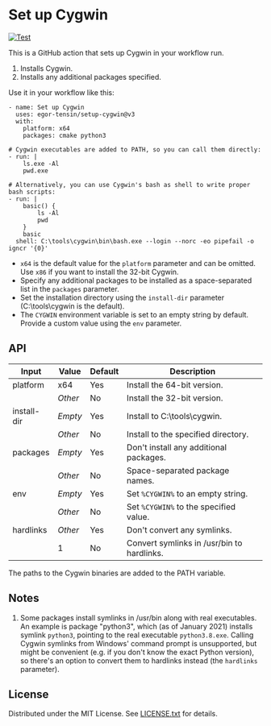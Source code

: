 Set up Cygwin
=============

[![Test](https://github.com/egor-tensin/setup-cygwin/actions/workflows/test.yml/badge.svg)](https://github.com/egor-tensin/setup-cygwin/actions/workflows/test.yml)

This is a GitHub action that sets up Cygwin in your workflow run.

1. Installs Cygwin.
2. Installs any additional packages specified.

Use it in your workflow like this:

    - name: Set up Cygwin
      uses: egor-tensin/setup-cygwin@v3
      with:
        platform: x64
        packages: cmake python3

    # Cygwin executables are added to PATH, so you can call them directly:
    - run: |
        ls.exe -Al
        pwd.exe

    # Alternatively, you can use Cygwin's bash as shell to write proper bash scripts:
    - run: |
        basic() {
            ls -Al
            pwd
        }
        basic
      shell: C:\tools\cygwin\bin\bash.exe --login --norc -eo pipefail -o igncr '{0}'

* `x64` is the default value for the `platform` parameter and can be omitted.
Use `x86` if you want to install the 32-bit Cygwin.
* Specify any additional packages to be installed as a space-separated list in
the `packages` parameter.
* Set the installation directory using the `install-dir` parameter
(C:\tools\cygwin is the default).
* The `CYGWIN` environment variable is set to an empty string by default.
Provide a custom value using the `env` parameter.

API
---

| Input       | Value   | Default | Description
| ----------- | ------- | ------- | -----------
| platform    | x64     | Yes     | Install the 64-bit version.
|             | *Other* | No      | Install the 32-bit version.
| install-dir | *Empty* | Yes     | Install to C:\tools\cygwin.
|             | *Other* | No      | Install to the specified directory.
| packages    | *Empty* | Yes     | Don't install any additional packages.
|             | *Other* | No      | Space-separated package names.
| env         | *Empty* | Yes     | Set `%CYGWIN%` to an empty string.
|             | *Other* | No      | Set `%CYGWIN%` to the specified value.
| hardlinks   | *Other* | Yes     | Don't convert any symlinks.
|             | 1       | No      | Convert symlinks in /usr/bin to hardlinks.

The paths to the Cygwin binaries are added to the PATH variable.

Notes
-----

1. Some packages install symlinks in /usr/bin along with real executables.
An example is package "python3", which (as of January 2021) installs symlink
`python3`, pointing to the real executable `python3.8.exe`.
Calling Cygwin symlinks from Windows' command prompt is unsupported, but might
be convenient (e.g. if you don't know the exact Python version), so there's an
option to convert them to hardlinks instead (the `hardlinks` parameter).

License
-------

Distributed under the MIT License.
See [LICENSE.txt] for details.

[LICENSE.txt]: LICENSE.txt
